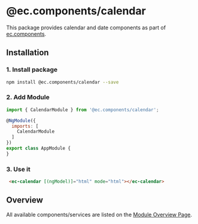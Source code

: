 # @ec.components/calendar

This package provides calendar and date components as part of [ec.components](https://github.com/entrecode/ec.components).

## Installation

### 1. Install package

```sh
npm install @ec.components/calendar --save
```

### 2. Add Module

```js
import { CalendarModule } from '@ec.components/calendar';

@NgModule({
  imports: [
    CalendarModule
  ]
})
export class AppModule {
}
```

### 3. Use it

```html
 <ec-calendar [(ngModel)]="html" mode="html"></ec-calendar>
```

## Overview

All available components/services are listed on the [Module Overview Page](https://entrecode.github.io/ec.components/modules/CalendarModule.html).